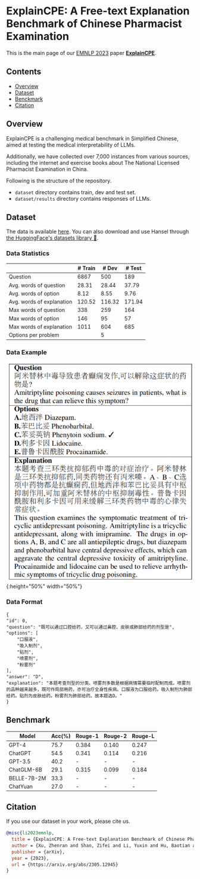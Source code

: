 



# ExplainCPE: A Free-text Explanation Benchmark of Chinese Pharmacist Examination

This is the main page of our [EMNLP 2023](https://www.wsdm-conference.org/2023/) paper [**ExplainCPE**](https://arxiv.org/abs/2305.12945).



## Contents

- [Overview](#overview)
- [Dataset](#dataset)
- [Benckmark](#benchmark)
- [Citation](#citation)

## Overview

ExplainCPE is a challenging medical benchmark in Simplified Chinese, aimed at testing the medical interpretability of LLMs.

Additionally, we have collected over 7,000 instances from various sources, including the internet and exercise books about The National Licensed Pharmacist Examination in China.

Following is the structure of the repository.
- ``dataset`` directory contains train, dev and test set.
- ``dataset/results`` directory contains responses of LLMs.


## Dataset

The data is available [here](https://drive.google.com/drive/folders/1rpEyFWzoayUHBmxGitpWVOmf2MkZTsCt?usp=sharing). You can also download and use Hansel through  [the HuggingFace's datasets library :hugs:](https://huggingface.co/datasets/HIT-TMG/Hansel).

### Data Statistics

|     | # Train |  # Dev | # Test |
| ----  | ---- | ---- | ---- |
|  Question   | 6867 | 500 | 189 |
|  Avg. words of question   | 28.31 | 28.44 | 37.79 |
|  Avg. words of option   | 8.12 | 8.55 | 9.76 |
|  Avg. words of explanation  | 120.52  | 116.32 | 171.94|
|  Max words of question   | 338 | 259 | 164 |
|  Max words of option   | 146 | 95  | 57 |
|  Max words of explanation   | 1011 | 604 | 685 |
Options per problem |   |  5  |   |

### Data Example

![Data Example](imgs/Example.png){:height="50%" width="50%"}

### Data Format


    {
    "id": 0,
    "question": "既可以通过口腔给药，又可以通过鼻腔、皮肤或肺部给药的剂型是",
    "options": [
        "口服液",
        "吸入制剂",
        "贴剂",
        "喷雾剂",
        "粉雾剂"
    ],
    "answer": "D",
    "explanation": "本题考查剂型的分类。喷雾剂多数是根据病情需要临时配制而成。喷雾剂的品种越来越多，既可作局部用药，亦可治疗全身性疾病。口服液为口服给药。吸入制剂为肺部给药。贴剂为皮肤给药。粉雾剂为肺部给药。故本题选D。"
    }

## Benchmark

| Model |  Acc(%) | Rouge-1 | Rouge-2 | Rouge-L |
| ----  | ---- | ---- | ---- | ---- |
|  GPT-4     | 75.7 | 0.384 | 0.140 | 0.247 |
|  ChatGPT   | 54.5 | 0.341 | 0.114 | 0.216 |
|  GPT-3.5   | 40.2 | - | - | - |
| ChatGLM-6B | 29.1 | 0.315 | 0.099 | 0.184 |
| BELLE-7B-2M| 33.3 | - | - | - |
|  ChatYuan  | 27.0 | - | - | - |

## Citation

If you use our dataset in your work, please cite us.

```bibtex
@misc{li2023emnlp,
  title = {ExplainCPE: A Free-text Explanation Benchmark of Chinese Pharmacist Examination},
  author = {Xu, Zhenran and Shan, Zifei and Li, Yuxin and Hu, Baotian and Qin, Bing},
  publisher = {arXiv},
  year = {2023},
  url = {https://arxiv.org/abs/2305.12945}
}
```

<!-- ## License

dataset is licensed under the Creative Commons Attribution-Share Alike License (CC-BY-SA). -->

